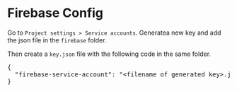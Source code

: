 # Firebase Config

Go to `Project settings > Service accounts`.
Generatea new key and add the json file in the `firebase` folder.

Then create a `key.json` file with the following code in the same folder.

<pre>
{
  "firebase-service-account": "&lt;filename of generated key&gt;.json"
}
</pre>
